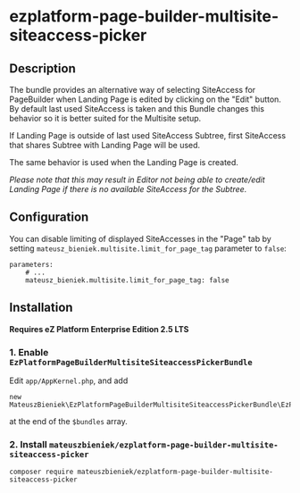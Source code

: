 # ezplatform-page-builder-multisite-siteaccess-picker
## Description
The bundle provides an alternative way of selecting SiteAccess for PageBuilder when Landing Page
is edited by clicking on the "Edit" button.
By default last used SiteAccess is taken and this Bundle changes this behavior so it
is better suited for the Multisite setup.

If Landing Page is outside of last used SiteAccess Subtree, first SiteAccess that shares 
Subtree with Landing Page will be used.

The same behavior is used when the Landing Page is created.

*Please note that this may result in Editor not being able to create/edit Landing Page if there is no available SiteAccess for the Subtree.*


## Configuration
You can disable limiting of displayed SiteAccesses in the "Page" tab by setting `mateusz_bieniek.multisite.limit_for_page_tag` parameter to `false`:
```
parameters:
    # ...
    mateusz_bieniek.multisite.limit_for_page_tag: false
```
## Installation
**Requires eZ Platform Enterprise Edition 2.5 LTS**

### 1. Enable `EzPlatformPageBuilderMultisiteSiteaccessPickerBundle`
Edit `app/AppKernel.php`, and add 
```
new MateuszBieniek\EzPlatformPageBuilderMultisiteSiteaccessPickerBundle\EzPlatformPageBuilderMultisiteSiteaccessPickerBundle(),
```
at the end of the `$bundles` array.
### 2. Install `mateuszbieniek/ezplatform-page-builder-multisite-siteaccess-picker`
```
composer require mateuszbieniek/ezplatform-page-builder-multisite-siteaccess-picker
```
